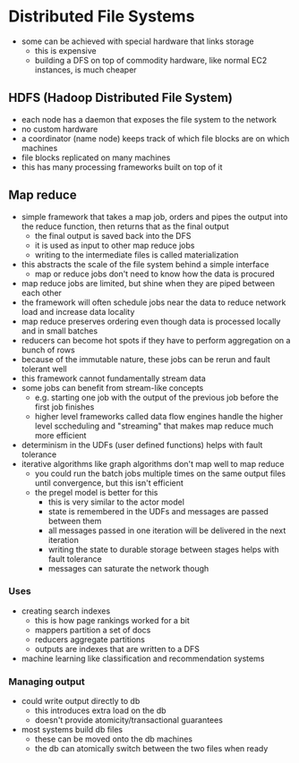 # Distributed File Systems

- some can be achieved with special hardware that links storage
  - this is expensive
  - building a DFS on top of commodity hardware, like normal EC2 instances, is much cheaper

## HDFS (Hadoop Distributed File System)

- each node has a daemon that exposes the file system to the network
- no custom hardware
- a coordinator (name node) keeps track of which file blocks are on which machines
- file blocks replicated on many machines
- this has many processing frameworks built on top of it

## Map reduce

- simple framework that takes a map job, orders and pipes the output into the reduce function, then returns that as the final output
  - the final output is saved back into the DFS
  - it is used as input to other map reduce jobs
  - writing to the intermediate files is called materialization
- this abstracts the scale of the file system behind a simple interface
  - map or reduce jobs don't need to know how the data is procured
- map reduce jobs are limited, but shine when they are piped between each other
- the framework will often schedule jobs near the data to reduce network load and increase data locality
- map reduce preserves ordering even though data is processed locally and in small batches
- reducers can become hot spots if they have to perform aggregation on a bunch of rows
- because of the immutable nature, these jobs can be rerun and fault tolerant well
- this framework cannot fundamentally stream data
- some jobs can benefit from stream-like concepts
  - e.g. starting one job with the output of the previous job before the first job finishes
  - higher level frameworks called data flow engines handle the higher level sccheduling and "streaming" that makes map reduce much more efficient
- determinism in the UDFs (user defined functions) helps with fault tolerance
- iterative algorithms like graph algorithms don't map well to map reduce
  - you could run the batch jobs multiple times on the same output files until convergence, but this isn't efficient
  - the pregel model is better for this
    - this is very similar to the actor model
    - state is remembered in the UDFs and messages are passed between them
    - all messages passed in one iteration will be delivered in the next iteration
    - writing the state to durable storage between stages helps with fault tolerance
    - messages can saturate the network though

### Uses

- creating search indexes
  - this is how page rankings worked for a bit
  - mappers partition a set of docs
  - reducers aggregate partitions
  - outputs are indexes that are written to a DFS
- machine learning like classification and recommendation systems

### Managing output

- could write output directly to db
  - this introduces extra load on the db
  - doesn't provide atomicity/transactional guarantees
- most systems build db files
  - these can be moved onto the db machines
  - the db can atomically switch between the two files when ready

